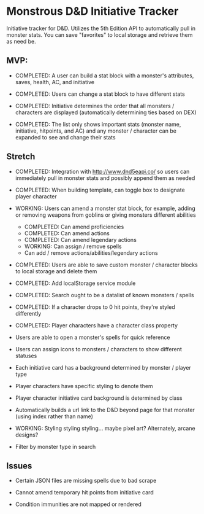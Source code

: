 # Monstrous D&D Initiative Tracker

Initiative tracker for D&D. Utilizes the 5th Edition API to automatically pull in monster stats. You can save "favorites" to local storage and retrieve them as need be.

## MVP:

- COMPLETED: A user can build a stat block with a monster's attributes, saves, health, AC, and initiative

- COMPLETED: Users can change a stat block to have different stats

- COMPLETED: Initiative determines the order that all monsters / characters are displayed (automatically determining ties based on DEX)

- COMPLETED: The list only shows important stats (monster name, initiative, hitpoints, and AC) and any monster / character can be expanded to see and change their stats

## Stretch

- COMPLETED: Integration with http://www.dnd5eapi.co/ so users can immediately pull in monster stats and possibly append them as needed

- COMPLETED: When building template, can toggle box to designate player character

- WORKING: Users can amend a monster stat block, for example, adding or removing weapons from goblins or giving monsters different abilities

  - COMPLETED: Can amend proficiencies
  - COMPLETED: Can amend actions
  - COMPLETED: Can amend legendary actions
  - WORKING: Can assign / remove spells
  - Can add / remove actions/abilities/legendary actions

- COMPLETED: Users are able to save custom monster / character blocks to local storage and delete them

- COMPLETED: Add localStorage service module

- COMPLETED: Search ought to be a datalist of known monsters / spells

- COMPLETED: If a character drops to 0 hit points, they're styled differently

- COMPLETED: Player characters have a character class property

- Users are able to open a monster's spells for quick reference

- Users can assign icons to monsters / characters to show different statuses

- Each initiative card has a background determined by monster / player type

- Player characters have specific styling to denote them

- Player character initiative card background is determined by class

- Automatically builds a url link to the D&D beyond page for that monster (using index rather than name)

- WORKING: Styling styling styling... maybe pixel art? Alternately, arcane designs?

- Filter by monster type in search

## Issues

- Certain JSON files are missing spells due to bad scrape

- Cannot amend temporary hit points from initiative card

- Condition immunities are not mapped or rendered
